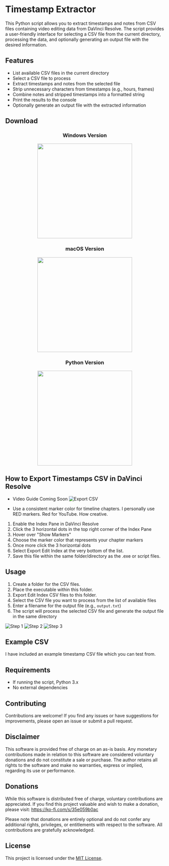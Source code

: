 # Timestamp Extractor

This Python script allows you to extract timestamps and notes from CSV files containing video editing data from DaVinci Resolve. The script provides a user-friendly interface for selecting a CSV file from the current directory, processing the data, and optionally generating an output file with the desired information.

## Features

- List available CSV files in the current directory
- Select a CSV file to process
- Extract timestamps and notes from the selected file
- Strip unnecessary characters from timestamps (e.g., hours, frames)
- Combine notes and stripped timestamps into a formatted string
- Print the results to the console
- Optionally generate an output file with the extracted information

## Download

### <p align='center'> Windows Version <br> <p align='center'> [<img src="https://img.shields.io/badge/Free-Download-blue?style=plastic&logo=windows&logoColor=white&label=Free" width="300">](https://github.com/thesleepingsage/DaVinci-Resolve-Timestamp-Extractor/releases/download/v2.5/Release_Windows.zip)  <p align='center'>


### <p align='center'> macOS Version <br> <p align='center'> [<img src="https://img.shields.io/badge/Free-Download-blue?style=plastic&logo=apple&logoColor=white&label=Free" width="300">](https://github.com/thesleepingsage/DaVinci-Resolve-Timestamp-Extractor/releases/download/v2.5/Release_macOS.zip)  <p align='center'>

### <p align='center'> Python Version <br> <p align='center'> [<img src="https://img.shields.io/badge/Free-Download-blue?style=plastic&logo=python&logoColor=white&label=Free" width="300">](hhttps://github.com/thesleepingsage/DaVinci-Resolve-Timestamp-Extractor/releases/download/v2.5/Scripts.zip)  <p align='center'>


## How to Export Timestamps CSV in DaVinci Resolve

- Video Guide Coming Soon
![Export CSV](https://i.imgur.com/qw3xKwr.png)

- Use a consistent marker color for timeline chapters. I personally use RED markers. Red for YouTube. How creative.
1. Enable the Index Pane in DaVinci Resolve
2. Click the 3 horizontal dots in the top right corner of the Index Pane
3. Hover over "Show Markers"
4. Choose the marker color that represents your chapter markers
5. Once more click the 3 horizontal dots
6. Select Export Edit Index at the very bottom of the list.
7. Save this file within the same folder/directory as the .exe or script files.

## Usage

1. Create a folder for the CSV files.
2. Place the executable within this folder.
3. Export Edit Index CSV files to this folder.
4. Select the CSV file you want to process from the list of available files
5. Enter a filename for the output file (e.g., `output.txt`)
6. The script will process the selected CSV file and generate the output file in the same directory

![Step 1](https://i.imgur.com/61Zdtsa.png)
![Step 2](https://i.imgur.com/A1GzcdI.png)
![Step 3](https://i.imgur.com/1lHH7OO.png)

## Example CSV

I have included an example timestamp CSV file which you can test from.

## Requirements

- If running the script, Python 3.x
- No external dependencies

## Contributing

Contributions are welcome! If you find any issues or have suggestions for improvements, please open an issue or submit a pull request.

## Disclaimer

This software is provided free of charge on an as-is basis. Any monetary contributions made in relation to this software are considered voluntary donations and do not constitute a sale or purchase. The author retains all rights to the software and make no warranties, express or implied, regarding its use or performance.

## Donations

While this software is distributed free of charge, voluntary contributions are appreciated. If you find this project valuable and wish to make a donation, please visit: https://ko-fi.com/s/35e059b0ac

Please note that donations are entirely optional and do not confer any additional rights, privileges, or entitlements with respect to the software. All contributions are gratefully acknowledged.

## License

This project is licensed under the [MIT License](LICENSE).